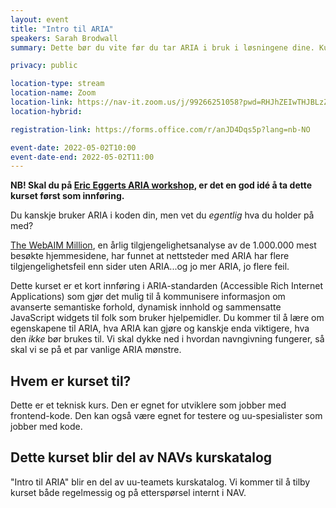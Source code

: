 ```yaml
---
layout: event
title: "Intro til ARIA"
speakers: Sarah Brodwall
summary: Dette bør du vite før du tar ARIA i bruk i løsningene dine. Kurset blir en del av NAVs interne kurskatalog.

privacy: public

location-type: stream
location-name: Zoom
location-link: https://nav-it.zoom.us/j/99266251058?pwd=RHJhZEIwTHJBLzZUcUJJSFN4a2pDdz09
location-hybrid:

registration-link: https://forms.office.com/r/anJD4Dqs5p?lang=nb-NO

event-date: 2022-05-02T10:00
event-date-end: 2022-05-02T11:00
---
```

**NB! Skal du på [Eric Eggerts ARIA workshop](aria-workshop.html), er det en god idé å ta dette kurset først som innføring.**

Du kanskje bruker ARIA i koden din, men vet du _egentlig_ hva du holder på med?

[The WebAIM Million](https://webaim.org/projects/million/), en årlig tilgjengelighetsanalyse av de 1.000.000 mest besøkte hjemmesidene, har funnet at nettsteder med ARIA har flere tilgjengelighetsfeil enn sider uten ARIA...og jo mer ARIA, jo flere feil.  

Dette kurset er et kort innføring i ARIA-standarden (Accessible Rich Internet Applications) som gjør det mulig til å kommunisere informasjon om avanserte semantiske forhold, dynamisk innhold og sammensatte JavaScript widgets til folk som bruker hjelpemidler.  Du kommer til å lære om egenskapene til ARIA, hva ARIA kan gjøre og kanskje enda viktigere, hva den _ikke_ bør brukes til.  Vi skal dykke ned i hvordan navngivning fungerer, så skal vi se på et par vanlige ARIA mønstre.

## Hvem er kurset til?
Dette er et teknisk kurs.  Den er egnet for utviklere som jobber med frontend-kode.  Den kan også være egnet for testere og uu-spesialister som jobber med kode. 


## Dette kurset blir del av NAVs kurskatalog
"Intro til ARIA" blir en del av uu-teamets kurskatalog.  Vi kommer til å tilby kurset både regelmessig og på etterspørsel internt i NAV.  
